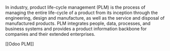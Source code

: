 
In industry, product life-cycle management (PLM) is the process of managing the entire life-cycle of a product from its inception through the engineering, design and manufacture, as well as the service and disposal of manufactured products. PLM integrates people, data, processes, and business systems and provides a product information backbone for companies and their extended enterprises.





[[Odoo PLM]]